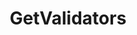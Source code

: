 ---
title: GetValidators
excerpt: ''
api:
  file: consensus-chain-api.json
  operationId: get_staking-validators
deprecated: false
hidden: false
metadata:
  title: ''
  description: ''
  robots: index
next:
  description: ''
---